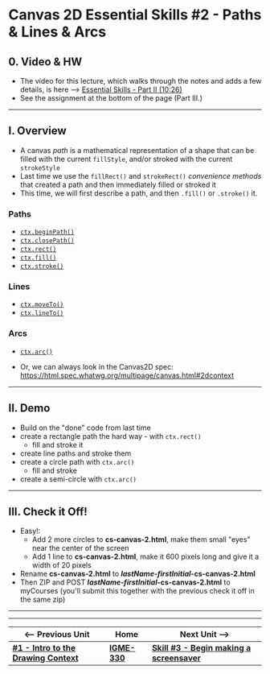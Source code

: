 # Canvas 2D Essential Skills #2 - Paths & Lines & Arcs

## 0. Video & HW

- The video for this lecture, which walks through the notes and adds a few details, is here --> [Essential Skills - Part II (10:26)](https://video.rit.edu/Watch/330-essential-skills-2)
- See the assignment at the bottom of the page (Part III.)

<hr>

## I. Overview

- A canvas *path* is a mathematical representation of a shape that can be filled with the current `fillStyle`, and/or stroked with the current `strokeStyle`
- Last time we use the `fillRect()` and `strokeRect()` *convenience methods* that created a path and then immediately filled or stroked it
- This time, we will first describe a path, and then `.fill()` or `.stroke()` it.

### Paths

- [`ctx.beginPath()`](https://developer.mozilla.org/en-US/docs/Web/API/CanvasRenderingContext2D/beginPath)
- [`ctx.closePath()`](https://developer.mozilla.org/en-US/docs/Web/API/CanvasRenderingContext2D/closePath)
- [`ctx.rect()`](https://developer.mozilla.org/en-US/docs/Web/API/CanvasRenderingContext2D/rect)
- [`ctx.fill()`](https://developer.mozilla.org/en-US/docs/Web/API/CanvasRenderingContext2D/fill)
- [`ctx.stroke()`](https://developer.mozilla.org/en-US/docs/Web/API/CanvasRenderingContext2D/stroke)

### Lines
- [`ctx.moveTo()`](https://developer.mozilla.org/en-US/docs/Web/API/CanvasRenderingContext2D/moveTo)
- [`ctx.lineTo()`](https://developer.mozilla.org/en-US/docs/Web/API/CanvasRenderingContext2D/lineTo)

### Arcs
- [`ctx.arc()`](https://developer.mozilla.org/en-US/docs/Web/API/CanvasRenderingContext2D/arc)


- Or, we can always look in the Canvas2D spec: https://html.spec.whatwg.org/multipage/canvas.html#2dcontext

<hr>

## II. Demo
- Build on the "done" code from last time
- create a rectangle path the hard way - with `ctx.rect()`
  - fill and stroke it
- create line paths and stroke them
- create a circle path with `ctx.arc()`
  - fill and stroke
- create a semi-circle with `ctx.arc()`

<hr>

## III. Check it Off!
- Easy!:
  - Add 2 more circles to **cs-canvas-2.html**, make them small "eyes" near the center of the screen
  - Add 1 line to **cs-canvas-2.html**, make it 600 pixels long and give it a width of 20 pixels
- Rename **cs-canvas-2.html** to ***lastName-firstInitial*-cs-canvas-2.html**
- Then ZIP and POST ***lastName-firstInitial*-cs-canvas-2.html** to myCourses (you'll submit this together with the previous check it off in the same zip)

<hr><hr>

| <-- Previous Unit | Home | Next Unit -->
| --- | --- | --- 
|  [**#1 - Intro to the Drawing Context**](1-canvas-intro-to-drawing-context.md) |  [**IGME-330**](../README.md) | [**Skill #3 - Begin making a screensaver**](3-begin-making-screensaver.md)
